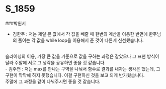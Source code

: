 # S_1859

###박원서

- 김한주 : 저는 제일 큰 값에서 각 값을 빼줄 때 한번의 계산을 이용한 반면에 한주님의 풀이는 각 값을 while loop을 이용해서 푼 것이 다른게 신선했습니다.
 <br>
  슬라이싱의 이용, 가장 큰 값을 기준으로 값을 구하는 과정은 같았으나 그 표현 방식이 달라 주말에 서로 그 생각을 공유하면 좋을 것 같습니다.<br>
- 김주연 : 저는 max를 만나는 구역을 나눠서 함수로 결과를 내자는 생각은 했는데, 그 구현이 막막해 하지 못했습니다. 이걸 구현하신 것을 보고 되게 반가웠습니다.<br>
  주말에 그 과정을 같이 나눠주시면 좋을 것 같습니다.
